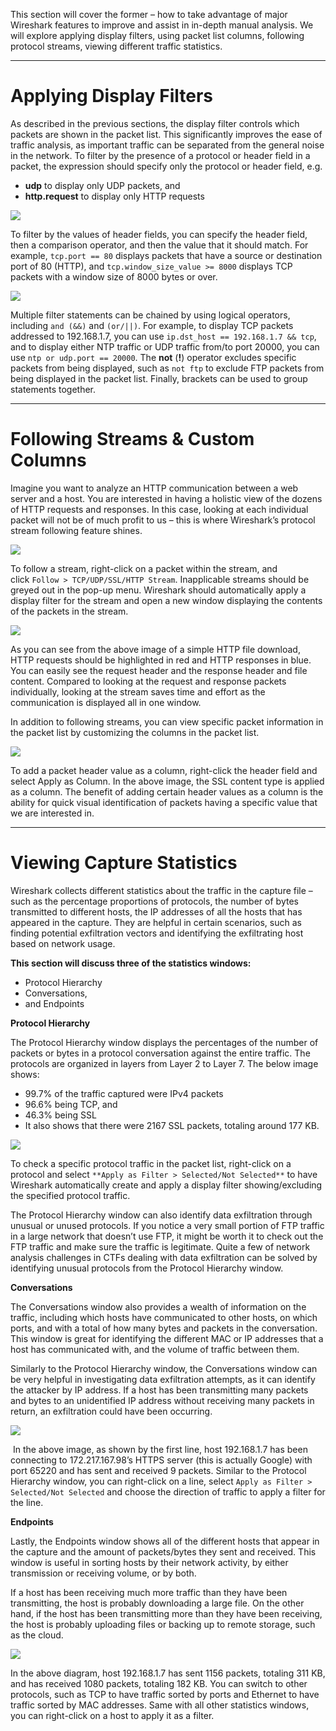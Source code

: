 This section will cover the former – how to take advantage of major Wireshark features to improve and assist in in-depth manual analysis. We will explore applying display filters, using packet list columns, following protocol streams, viewing different traffic statistics.


---

# Applying Display Filters

As described in the previous sections, the display filter controls which packets are shown in the packet list. This significantly improves the ease of traffic analysis, as important traffic can be separated from the general noise in the network. To filter by the presence of a protocol or header field in a packet, the expression should specify only the protocol or header field, e.g.

- **udp** to display only UDP packets, and
- **http.request** to display only HTTP requests
  
![](https://d2y9h8w1ydnujs.cloudfront.net/uploads/content/images/6788d7599cb25c8cb46e4df3aedc311edaab99a0ffb7c93a759cf0df0938766ebd7d0ca6d44b9f76e276243e90a0.png)

To filter by the values of header fields, you can specify the header field, then a comparison operator, and then the value that it should match. For example, `tcp.port == 80` displays packets that have a source or destination port of 80 (HTTP), and `tcp.window_size_value >= 8000` displays TCP packets with a window size of 8000 bytes or over. 
  
![](https://d2y9h8w1ydnujs.cloudfront.net/uploads/content/images/e9e5ac7efae8dc605cd83509e06581784925160e009fe80dbb10607c2624d8791ed321c774ed576281088129c463.png)

Multiple filter statements can be chained by using logical operators, including `and (&&)` and `(or/||)`. For example, to display TCP packets addressed to 192.168.1.7, you can use `ip.dst_host == 192.168.1.7 && tcp`, and to display either NTP traffic or UDP traffic from/to port 20000, you can use `ntp or udp.port == 20000`. The **not** (**!**) operator excludes specific packets from being displayed, such as `not ftp` to exclude FTP packets from being displayed in the packet list. Finally, brackets can be used to group statements together.

---

# Following Streams & Custom Columns

Imagine you want to analyze an HTTP communication between a web server and a host. You are interested in having a holistic view of the dozens of HTTP requests and responses. In this case, looking at each individual packet will not be of much profit to us – this is where Wireshark’s protocol stream following feature shines. 

  
![](https://d2y9h8w1ydnujs.cloudfront.net/uploads/content/images/fec16ef725a9cc211a00109f773828bbec0ba813ad98da34431e6fafecf2d0a1b2affb2dd475c77f8e0932dc6f12.png)

To follow a stream, right-click on a packet within the stream, and click `Follow > TCP/UDP/SSL/HTTP Stream`. Inapplicable streams should be greyed out in the pop-up menu. Wireshark should automatically apply a display filter for the stream and open a new window displaying the contents of the packets in the stream. 

![](https://d2y9h8w1ydnujs.cloudfront.net/uploads/content/images/fcbcbac30c4298cf552058a16ece4e05811e1e4e75acc3cf65a25c2038524cb64e0f1cf8aaad8771732132172db3.png)

As you can see from the above image of a simple HTTP file download, HTTP requests should be highlighted in red and HTTP responses in blue. You can easily see the request header and the response header and file content. Compared to looking at the request and response packets individually, looking at the stream saves time and effort as the communication is displayed all in one window. 

In addition to following streams, you can view specific packet information in the packet list by customizing the columns in the packet list. 

![](https://d2y9h8w1ydnujs.cloudfront.net/uploads/content/images/87d11fa8705e761a0de313b5e4d41595520d00180b4127e5e7b58c3228a8f4fdf5816d937f0c7b718ef79411300d.png)

To add a packet header value as a column, right-click the header field and select Apply as Column. In the above image, the SSL content type is applied as a column. The benefit of adding certain header values as a column is the ability for quick visual identification of packets having a specific value that we are interested in.

---

# Viewing Capture Statistics

Wireshark collects different statistics about the traffic in the capture file – such as the percentage proportions of protocols, the number of bytes transmitted to different hosts, the IP addresses of all the hosts that has appeared in the capture. They are helpful in certain scenarios, such as finding potential exfiltration vectors and identifying the exfiltrating host based on network usage.

**This section will discuss three of the statistics windows:**

- Protocol Hierarchy
- Conversations,
- and Endpoints

**Protocol Hierarchy**

The Protocol Hierarchy window displays the percentages of the number of packets or bytes in a protocol conversation against the entire traffic. The protocols are organized in layers from Layer 2 to Layer 7. The below image shows:

- 99.7% of the traffic captured were IPv4 packets
- 96.6% being TCP, and
- 46.3% being SSL
- It also shows that there were 2167 SSL packets, totaling around 177 KB.

![](https://d2y9h8w1ydnujs.cloudfront.net/uploads/content/images/c8c984df37535b782e92c34fa052fb54c8b1706c37e8d44cdbb1ff231b5f4838252d67effa7f8279efd579056cff.png)

To check a specific protocol traffic in the packet list, right-click on a protocol and select `**Apply as Filter > Selected/Not Selected**` to have Wireshark automatically create and apply a display filter showing/excluding the specified protocol traffic.

The Protocol Hierarchy window can also identify data exfiltration through unusual or unused protocols. If you notice a very small portion of FTP traffic in a large network that doesn’t use FTP, it might be worth it to check out the FTP traffic and make sure the traffic is legitimate. Quite a few of network analysis challenges in CTFs dealing with data exfiltration can be solved by identifying unusual protocols from the Protocol Hierarchy window.

**Conversations**

The Conversations window also provides a wealth of information on the traffic, including which hosts have communicated to other hosts, on which ports, and with a total of how many bytes and packets in the conversation. This window is great for identifying the different MAC or IP addresses that a host has communicated with, and the volume of traffic between them.

Similarly to the Protocol Hierarchy window, the Conversations window can be very helpful in investigating data exfiltration attempts, as it can identify the attacker by IP address. If a host has been transmitting many packets and bytes to an unidentified IP address without receiving many packets in return, an exfiltration could have been occurring.

![](https://d2y9h8w1ydnujs.cloudfront.net/uploads/content/images/860861ba2bd29c27957357a85558461f7bd44e289a3a8ef9b82980e785890defb835348ff310b9d1f7cc33da3e10.png)

 In the above image, as shown by the first line, host 192.168.1.7 has been connecting to 172.217.167.98’s HTTPS server (this is actually Google) with port 65220 and has sent and received 9 packets. Similar to the Protocol Hierarchy window, you can right-click on a line, select `Apply as Filter > Selected/Not Selected` and choose the direction of traffic to apply a filter for the line.

**Endpoints**

Lastly, the Endpoints window shows all of the different hosts that appear in the capture and the amount of packets/bytes they sent and received. This window is useful in sorting hosts by their network activity, by either transmission or receiving volume, or by both. 

If a host has been receiving much more traffic than they have been transmitting, the host is probably downloading a large file. On the other hand, if the host has been transmitting more than they have been receiving, the host is probably uploading files or backing up to remote storage, such as the cloud. 

![](https://d2y9h8w1ydnujs.cloudfront.net/uploads/content/images/98531f9b99fe6c88ed88542df456dacd608c5bf4bc9a6bd5be4bfd4a08240c82ba7fba25ae94b3b7d79eee6d5a6e.png)

In the above diagram, host 192.168.1.7 has sent 1156 packets, totaling 311 KB, and has received 1080 packets, totaling 182 KB. You can switch to other protocols, such as TCP to have traffic sorted by ports and Ethernet to have traffic sorted by MAC addresses. Same with all other statistics windows, you can right-click on a host to apply it as a filter.